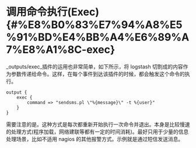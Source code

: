 # 调用命令执行\(Exec\) {#%E8%B0%83%E7%94%A8%E5%91%BD%E4%BB%A4%E6%89%A7%E8%A1%8C-exec}

_outputs/exec_插件的运用也非常简单，如下所示，将 logstash 切割成的内容作为参数传递给命令。这样，在每个事件到达该插件的时候，都会触发这个命令的执行。

```
output {
    exec {
        command => "sendsms.pl \"%{message}\" -t %{user}"
    }
}
```

需要注意的是。这种方式是每次都重新开始执行一次命令并退出。本身是比较慢速的处理方式\(程序加载，网络建联等都有一定的时间消耗\)。最好只用于少量的信息处理场景，比如不适用 nagios 的其他报警方式。示例就是通过短信发送消息。

